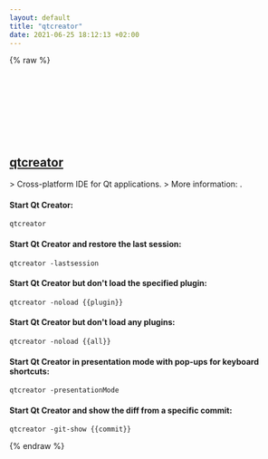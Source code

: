 ```yaml
---
layout: default
title: "qtcreator"
date: 2021-06-25 18:12:13 +02:00
---
```

{% raw %}
<h2 id="qtcreator">
  <a href="/en/common/qtcreator.html">qtcreator</a> <a href="#qtcreator"><svg class="icon">
    <use href="/assets/images/unicode_sprite.svg#link" />
  </svg></a>
</h2>
> Cross-platform IDE for Qt applications.
> More information: <https://doc.qt.io/qtcreator/creator-cli.html>.

#### Start Qt Creator:
```shell
qtcreator
```
#### Start Qt Creator and restore the last session:
```shell
qtcreator -lastsession
```
#### Start Qt Creator but don't load the specified plugin:
```shell
qtcreator -noload {{plugin}}
```
#### Start Qt Creator but don't load any plugins:
```shell
qtcreator -noload {{all}}
```
#### Start Qt Creator in presentation mode with pop-ups for keyboard shortcuts:
```shell
qtcreator -presentationMode
```
#### Start Qt Creator and show the diff from a specific commit:
```shell
qtcreator -git-show {{commit}}
```
{% endraw %}